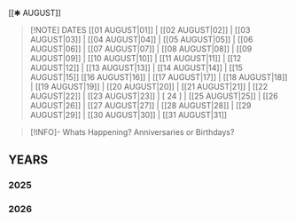  [[✱ AUGUST]]

> [!NOTE] DATES
> [[01 AUGUST|01]] | [[02 AUGUST|02]] | [[03 AUGUST|03]] | [[04 AUGUST|04]] | [[05 AUGUST|05]] | [[06 AUGUST|06]] | [[07 AUGUST|07]] | [[08 AUGUST|08]] | [[09 AUGUST|09]] | [[10 AUGUST|10]] | [[11 AUGUST|11]] | [[12 AUGUST|12]] | [[13 AUGUST|13]] | [[14 AUGUST|14]] | [[15 AUGUST|15]]
> [[16 AUGUST|16]] | [[17 AUGUST|17]] | [[18 AUGUST|18]] | [[19 AUGUST|19]] | [[20 AUGUST|20]] | [[21 AUGUST|21]] | [[22 AUGUST|22]] | [[23 AUGUST|23]] | [ 24 ] | [[25 AUGUST|25]] | [[26 AUGUST|26]] | [[27 AUGUST|27]] | [[28 AUGUST|28]] | [[29 AUGUST|29]] | [[30 AUGUST|30]] | [[31 AUGUST|31]]

> [!INFO]- Whats Happening?
> Anniversaries or Birthdays? 
## YEARS
### 2025

### 2026